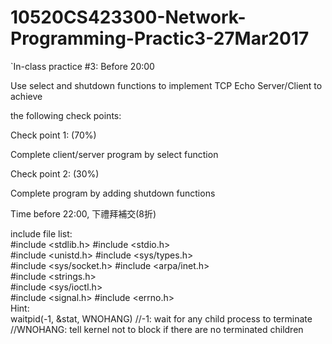 # 10520CS423300-Network-Programming-Practic3-27Mar2017

`In-class practice #3: Before 20:00		
		
Use select and shutdown functions to implement TCP Echo Server/Client to achieve		
		
the following check points:		
		
Check point 1: (70%)		
		
Complete client/server program by select function		
		
Check point 2: (30%)		
		
Complete program by adding shutdown functions		
		
Time before 22:00, 下禮拜補交(8折)		
	
include file list:	
#include <stdlib.h>	
#include <stdio.h>	
#include <unistd.h>	
#include <sys/types.h>	
#include <sys/socket.h>	
#include <arpa/inet.h>	
#include <strings.h>	
#include <sys/ioctl.h>	
#include <signal.h>	
#include <errno.h>	
Hint:	
waitpid(-1, &stat, WNOHANG)	
//-1: wait for any child process to terminate	
//WNOHANG: tell kernel not to block if there are no terminated children		
